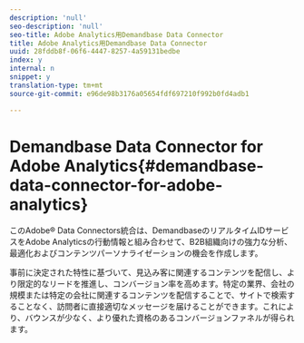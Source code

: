 ```yaml
---
description: 'null'
seo-description: 'null'
seo-title: Adobe Analytics用Demandbase Data Connector
title: Adobe Analytics用Demandbase Data Connector
uuid: 28fddb8f-06f6-4447-8257-4a59131bedbe
index: y
internal: n
snippet: y
translation-type: tm+mt
source-git-commit: e96de98b3176a05654fdf697210f992b0fd4adb1

---
```



# Demandbase Data Connector for Adobe Analytics{#demandbase-data-connector-for-adobe-analytics}

このAdobe® Data Connectors統合は、DemandbaseのリアルタイムIDサービスをAdobe Analyticsの行動情報と組み合わせて、B2B組織向けの強力な分析、最適化およびコンテンツパーソナライゼーションの機会を作成します。

事前に決定された特性に基づいて、見込み客に関連するコンテンツを配信し、より限定的なリードを推進し、コンバージョン率を高めます。特定の業界、会社の規模または特定の会社に関連するコンテンツを配信することで、サイトで検索することなく、訪問者に直接適切なメッセージを届けることができます。これにより、バウンスが少なく、より優れた資格のあるコンバージョンファネルが得られます。
